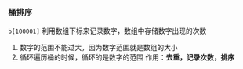### 桶排序
`b[100001]` 利用数组下标来记录数字，数组中存储数字出现的次数
1. 数字的范围不能过大，因为数字范围就是数组的大小
2. 循环遍历桶的时候，循环的是数字的范围
作用：**去重，记录次数，排序**